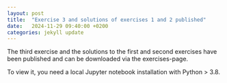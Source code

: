 ```yaml
---
layout: post
title:  "Exercise 3 and solutions of exercises 1 and 2 published"
date:   2024-11-29 09:40:00 +0200
categories: jekyll update
---
```


The third exercise and the solutions to the first and second exercises have been published and can be downloaded via the exercises-page.

To view it, you need a local Jupyter notebook installation with Python > 3.8.